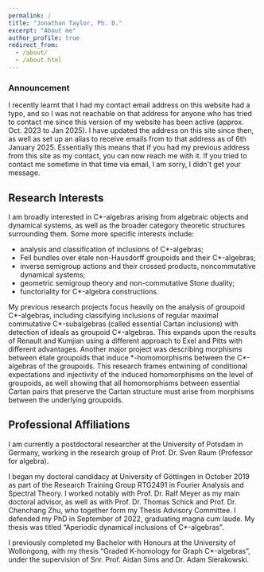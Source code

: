 ```yaml
---
permalink: /
title: "Jonathan Taylor, Ph. D."
excerpt: "About me"
author_profile: true
redirect_from: 
  - /about/
  - /about.html
---
```


### Announcement

I recently learnt that I had my contact email address on this website had a typo, and so I was not reachable on that address for anyone who has tried to contact me since this version of my website has been active (approx. Oct. 2023 to Jan 2025).
I have updated the address on this site since then, as well as set up an alias to receive emails from to that address as of 6th January 2025.
Essentially this means that if you had my previous address from this site as my contact, you can now reach me with it.
If you tried to contact me sometime in that time via email, I am sorry, I didn't get your message.

## Research Interests

I am broadly interested in C\*-algebras arising from algebraic objects and dynamical systems, as well as the broader category theoretic structures surrounding them. Some more specific interests include:
- analysis and classification of inclusions of C\*-algebras;
- Fell bundles over étale non-Hausdorff groupoids and their C\*-algebras;
- inverse semigroup actions and their crossed products, noncommutative dynamical systems;
- geometric semigroup theory and non-commutative Stone duality;
- functoriality for C\*-algebra constructions.

My previous research projects focus heavily on the analysis of groupoid C\*-algebras, including classifying inclusions of regular maximal commutative C\*-subalgebras (called essential Cartan inclusions) with detection of ideals as groupoid C\*-algebras.
This expands upon the results of Renault and Kumjian using a different approach to Exel and Pitts with different advantages.
Another major project was describing morphisms between étale groupoids that induce \*-homomorphisms between the C\*-algebras of the groupoids.
This research frames entwining of conditional expectations and injectivity of the induced homomorphisms on the level of groupoids, as well showing that all homomorphisms between essential Cartan pairs that preserve the Cartan structure must arise from morphisms between the underlying groupoids.


## Professional Affiliations

I am currently a postdoctoral researcher at the University of Potsdam in Germany, working in the research group of Prof. Dr. Sven Raum (Professor for algebra).

I began my doctoral candidacy at University of Göttingen in October 2019 as part of the Research Training Group RTG2491 in Fourier Analysis and Spectral Theory. I worked notably with Prof. Dr. Ralf Meyer as my main doctoral advisor, as well as with Prof. Dr. Thomas Schick and Prof. Dr. Chenchang Zhu, who together form my Thesis Advisory Committee. I defended my PhD in September of 2022, graduating magna cum laude. My thesis was titled “Aperiodic dynamical inclusions of C*-algebras”.

I previously completed my Bachelor with Honours at the University of Wollongong, with my thesis “Graded K-homology for Graph C*-algebras”, under the supervision of Snr. Prof. Aidan Sims and Dr. Adam Sierakowski.
